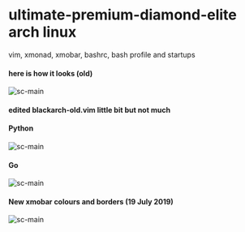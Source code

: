 # ultimate-premium-diamond-elite arch linux
vim, xmonad, xmobar, bashrc, bash profile and startups


#### here is how it looks (old)

![sc-main](https://raw.githubusercontent.com/echel0nn/mlp-ultimate-config/master/screenshots/blackarch-main.png)

#### edited blackarch-old.vim little bit but not much


#### Python
![sc-main](https://raw.githubusercontent.com/echel0nn/mlp-ultimate-config/master/screenshots/blackarch_old_edited_python.png)

#### Go
![sc-main](https://raw.githubusercontent.com/echel0nn/mlp-ultimate-config/master/screenshots/blackarch_old_edited_go.png)

#### New xmobar colours and borders (19 July 2019)
![sc-main](https://raw.githubusercontent.com/echel0nn/mlp-ultimate-config/master/screenshots/screenshot_new.png)

